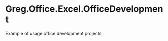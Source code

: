 Greg.Office.Excel.OfficeDevelopment
===================================

Example of usage office development projects